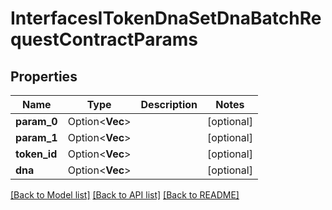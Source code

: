 # InterfacesITokenDnaSetDnaBatchRequestContractParams

## Properties

Name | Type | Description | Notes
------------ | ------------- | ------------- | -------------
**param_0** | Option<**Vec<String>**> |  | [optional]
**param_1** | Option<**Vec<String>**> |  | [optional]
**token_id** | Option<**Vec<String>**> |  | [optional]
**dna** | Option<**Vec<String>**> |  | [optional]

[[Back to Model list]](../README.md#documentation-for-models) [[Back to API list]](../README.md#documentation-for-api-endpoints) [[Back to README]](../README.md)


